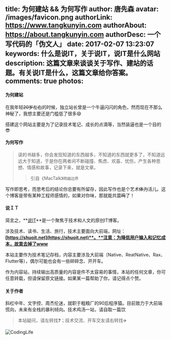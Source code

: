title: 为何建站 && 为何写作
author: 唐先森
avatar: /images/favicon.png
authorLink: https://www.tangkunyin.com
authorAbout: https://about.tangkunyin.com
authorDesc: 一个写代码的「伪文人」
date: 2017-02-07 13:23:07
keywords: 什么是说IT，关于说IT，说IT是什么网站
description: 这篇文章来谈谈关于写作、建站的话题。有关说IT是什么，这篇文章给你答案。
comments: true
photos:
---

#### 为何建站

在我年轻~~20岁左右~~的时候，独立站长曾是一个牛逼闪闪的角色，然而现在不那么神秘了，我想主要还是门槛低了很多😄️

搭建这个网站主要是为了记录技术笔记、成长的点滴等，当然装逼也是一个目的😎️

#### 为何写作

> 读的书越多，你会发现知道的东西越多，不知道的东西就更多了，不知道远远大于知道，于是你在两者间不断碰撞、焦虑、欢喜、忧伤，产生各种思想、情感和故事，记录下来，就是文章。
> > 引自《MacTalk》`跨越边界`

写作即思考，而思考后的结论你总要有所留存，因此写作也是个艺术~~体力~~活儿。这个博客是带有某种工程师感情的，如果对你味，那就能共震~~鸣~~了！

#### 说ＩＴ

简言之，**[说IT](https://shuoit.net)**是一个聚焦于技术和人文的原创IT博客。

涉及技术、读书、生活、旅行，技术主要面向大前端，网址：**[https://shuoit.net](https://shuoit.net)**。**注意：为降低用户输入和记忆成本，故意去掉了www**

本站主要作为技术笔记存档，内容主要涉及大前端（Native、ReatNative、Rax、Flutter等），偶尔可能也会有一些碎碎念、开开车。

作为内容站，持续输出高质量的内容是件不太容易的事情，本站的任何文章，你可任意转载，但请保留原文链接。如果某一篇帮助了你，请记得点个赞。

#### 关于作者

斜杠中年、文字控、周杰伦迷，就职于粗粮厂的90后程序猿。目前致力于大前端慌向，未来有全栈的暴利倾向。技术鸡汤一站，请自取一篇饮

> 本站疑问，请左转找❓️；技术交流、开车交友请右转找✈️️




![CodingLife](https://dn-coding-net-production-static.qbox.me/91d0106b-7774-4878-b72e-304fcf2059af.png)


